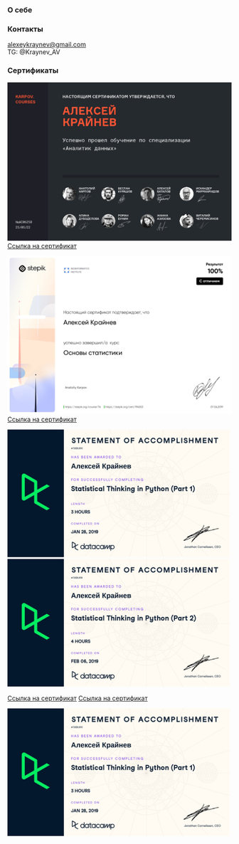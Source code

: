 ### О себе

###  Контакты

alexeykraynev@gmail.com  
TG: @Kraynev_AV

### Сертификаты

![](KC_certificate.jpeg)
[Ссылка на сертификат](https://lab.karpov.courses/certificate/d99f4a89-78d6-4cdf-869e-82a445ba4071/)  

![](stepik_statistics_certificate.jpeg)
[Ссылка на сертификат](https://stepik.org/cert/194553)

<p>
    <img src="statistical_thinking_python_1_certificate.jpeg" alt="Фотография 1" width="500">
    <img src="statistical_thinking_python_2_certificate.jpeg" alt="Фотография 2" width="500">
</p>

[Ссылка на сертификат](https://www.datacamp.com/statement-of-accomplishment/course/1ec63ec41762990b94509a1d98a2946774be4834)
[Ссылка на сертификат](https://www.datacamp.com/statement-of-accomplishment/course/92dd57d7409c0cd2fa589ac232ebc96cb7c85e6f)

<a href="https://www.datacamp.com/statement-of-accomplishment/course/1ec63ec41762990b94509a1d98a2946774be4834">
<img src="statistical_thinking_python_1_certificate.jpeg" style="width:500px;" onclick="window.open('anotherpage.html', '_blank');">
</a>


